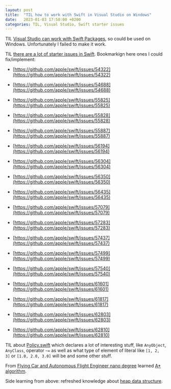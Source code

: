 ```yaml
---
layout: post
title:  "TIL how to work with Swift in Visual Studio on Windows"
date:   2023-01-03 17:50:00 +0200
categories: TIL, Visual Studio, Swift starter issues
---
```

TIL [Visual Studio can work with Swift Packages](https://marketplace.visualstudio.com/items?itemName=sswg.swift-lang), so could be used on Windows. Unfortunately I failed to make it work.

TIL [there are a lot of starter issues in Swift](https://github.com/apple/swift/issues?page=2&q=is%3Aopen+is%3Aissue+label%3AStarterBug). Bookmarkign here ones I could fix/implement:

* [https://github.com/apple/swift/issues/54322](https://github.com/apple/swift/issues/54322)

* [https://github.com/apple/swift/issues/54688](https://github.com/apple/swift/issues/54688)

* [https://github.com/apple/swift/issues/55825](https://github.com/apple/swift/issues/55825)

* [https://github.com/apple/swift/issues/55828](https://github.com/apple/swift/issues/55828)

* [https://github.com/apple/swift/issues/55887](https://github.com/apple/swift/issues/55887)

* [https://github.com/apple/swift/issues/56194](https://github.com/apple/swift/issues/56194)

* [https://github.com/apple/swift/issues/56304](https://github.com/apple/swift/issues/56304)

* [https://github.com/apple/swift/issues/56350](https://github.com/apple/swift/issues/56350)

* [https://github.com/apple/swift/issues/56435](https://github.com/apple/swift/issues/56435)

* [https://github.com/apple/swift/issues/57079](https://github.com/apple/swift/issues/57079)

* [https://github.com/apple/swift/issues/57283](https://github.com/apple/swift/issues/57283)

* [https://github.com/apple/swift/issues/57437](https://github.com/apple/swift/issues/57437)

* [https://github.com/apple/swift/issues/57499](https://github.com/apple/swift/issues/57499)

* [https://github.com/apple/swift/issues/57540](https://github.com/apple/swift/issues/57540)

* [https://github.com/apple/swift/issues/61601](https://github.com/apple/swift/issues/61601)

* [https://github.com/apple/swift/issues/61817](https://github.com/apple/swift/issues/61817)

* [https://github.com/apple/swift/issues/62803](https://github.com/apple/swift/issues/62803) 

* [https://github.com/apple/swift/issues/62810](https://github.com/apple/swift/issues/62810)

TIL about [Policy.swift](https://github.com/apple/swift/blob/main/stdlib/public/core/Policy.swift) which declares a lot of interesting stuff, like `AnyObject`, `AnyClass`, operator `~=` as well as what type of element of literal like `[1, 2, 3]` or `[1.0, 2.0, 3.0]` will be and some other stuff. 

From [Flying Car and Autonomous Flight Engineer nano degree](https://www.udacity.com/course/flying-car-nanodegree--nd787) learned [A* algorithm](https://ru.wikipedia.org/wiki/A*).

Side learning from above: refreshed knowledge about [heap data structure](https://www.google.com/search?q=heap+data+structure+video&oq=heap+data+structure+video&aqs=chrome..69i57j33i160l2.5801j0j7&sourceid=chrome&ie=UTF-8#fpstate=ive&vld=cid:8f36bda1,vid:t0Cq6tVNRBA).
